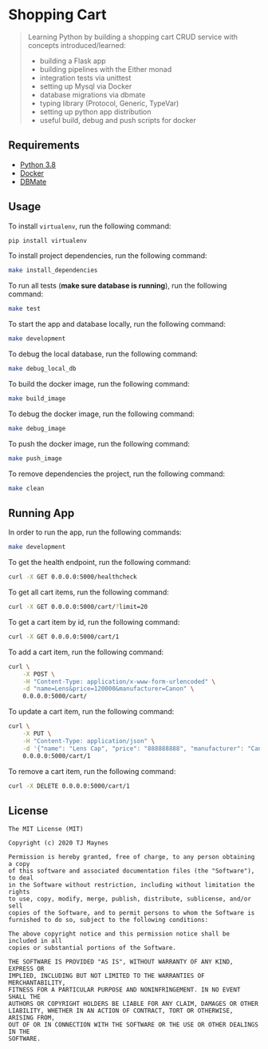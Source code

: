 # Shopping Cart

> Learning Python by building a shopping cart CRUD service with concepts introduced/learned:
> - building a Flask app
> - building pipelines with the Either monad
> - integration tests via unittest
> - setting up Mysql via Docker
> - database migrations via dbmate
> - typing library (Protocol, Generic, TypeVar)
> - setting up python app distribution
> - useful build, debug and push scripts for docker

## Requirements

- [Python 3.8](https://www.python.org/downloads/release/python-382/)
- [Docker](https://hub.docker.com/)
- [DBMate](https://github.com/amacneil/dbmate)

## Usage
To install `virtualenv`, run the following command:
```bash
pip install virtualenv
```

To install project dependencies, run the following command:
```bash
make install_dependencies
```

To run all tests (**make sure database is running**), run the following command:
```bash
make test
```

To start the app and database locally, run the following command:
```bash
make development
```

To debug the local database, run the following command:
```bash
make debug_local_db
```

To build the docker image, run the following command:
```bash
make build_image
```

To debug the docker image, run the following command:
```bash
make debug_image
```

To push the docker image, run the following command:
```bash
make push_image
```

To remove dependencies the project, run the following command:
```bash
make clean
```

## Running App

In order to run the app, run the following commands:
```bash
make development
```

To get the health endpoint, run the following command:
```bash
curl -X GET 0.0.0.0:5000/healthcheck
```

To get all cart items, run the following command:
```bash
curl -X GET 0.0.0.0:5000/cart/?limit=20
```

To get a cart item by id, run the following command:
```bash
curl -X GET 0.0.0.0:5000/cart/1
```

To add a cart item, run the following command:
```bash
curl \
    -X POST \
    -H "Content-Type: application/x-www-form-urlencoded" \
    -d "name=Lens&price=120000&manufacturer=Canon" \
    0.0.0.0:5000/cart/
```

To update a cart item, run the following command:
```bash
curl \
    -X PUT \
    -H "Content-Type: application/json" \
    -d '{"name": "Lens Cap", "price": "888888888", "manufacturer": "Canon"}' \
    0.0.0.0:5000/cart/1
```

To remove a cart item, run the following command:
```bash
curl -X DELETE 0.0.0.0:5000/cart/1
```

## License

```
The MIT License (MIT)

Copyright (c) 2020 TJ Maynes

Permission is hereby granted, free of charge, to any person obtaining a copy
of this software and associated documentation files (the "Software"), to deal
in the Software without restriction, including without limitation the rights
to use, copy, modify, merge, publish, distribute, sublicense, and/or sell
copies of the Software, and to permit persons to whom the Software is
furnished to do so, subject to the following conditions:

The above copyright notice and this permission notice shall be included in all
copies or substantial portions of the Software.

THE SOFTWARE IS PROVIDED "AS IS", WITHOUT WARRANTY OF ANY KIND, EXPRESS OR
IMPLIED, INCLUDING BUT NOT LIMITED TO THE WARRANTIES OF MERCHANTABILITY,
FITNESS FOR A PARTICULAR PURPOSE AND NONINFRINGEMENT. IN NO EVENT SHALL THE
AUTHORS OR COPYRIGHT HOLDERS BE LIABLE FOR ANY CLAIM, DAMAGES OR OTHER
LIABILITY, WHETHER IN AN ACTION OF CONTRACT, TORT OR OTHERWISE, ARISING FROM,
OUT OF OR IN CONNECTION WITH THE SOFTWARE OR THE USE OR OTHER DEALINGS IN THE
SOFTWARE.
```
